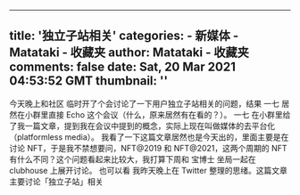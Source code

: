 
---
title: '独立子站相关'
categories: 
    - 新媒体
    - Matataki - 收藏夹
author: Matataki - 收藏夹
comments: false
date: Sat, 20 Mar 2021 04:53:52 GMT
thumbnail: ''
---

<div>   
今天晚上和社区 临时开了个会讨论了一下用户独立子站相关的问题，结果 一七 居然在小群里直接 Echo 这个会议（什么，原来居然有在看的？）。 一七 在小群里给了我一篇文章，提到我在会议中提到的概念，实际上现在叫做媒体的去平台化（platformless media）。 我看了一下这篇文章居然也是今天出的，里面主要是在讨论 NFT，于是我不禁想要问，NFT@2019 和 NFT@2021，这两个周期的 NFT 有什么不同？这个问题看起来比较大，我打算下周和 宝博士 坐局一起在 clubhouse 上展开讨论。  也可以看 我昨天晚上在 Twitter 整理的思绪。这篇文章主要讨论「独立子站」相关  
</div>
            